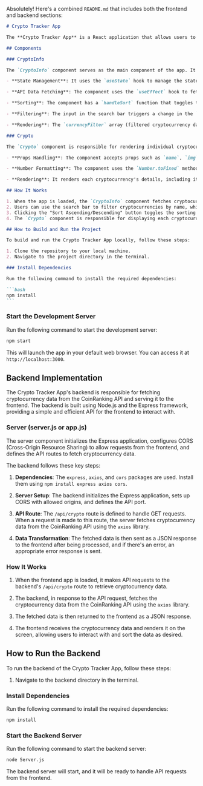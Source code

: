 Absolutely! Here's a combined `README.md` that includes both the frontend and backend sections:

````markdown
# Crypto Tracker App

The **Crypto Tracker App** is a React application that allows users to track and display information about various cryptocurrencies. This app retrieves cryptocurrency data from the CoinRanking API and provides features such as sorting by price, searching for specific cryptocurrencies, and displaying relevant details.

## Components

### CryptoInfo

The `CryptoInfo` component serves as the main component of the app. It fetches cryptocurrency data from the CoinRanking API, displays a search bar for filtering cryptocurrencies by name, and dynamically sorts and renders the cryptocurrency data. Key features and functionality include:

- **State Management**: It uses the `useState` hook to manage the state of `cryptocurrency`, `search`, and `ascending` (sorting order) variables.

- **API Data Fetching**: The component uses the `useEffect` hook to fetch initial cryptocurrency data from the API using the Axios library. It then sets the fetched data to the `cryptocurrency` state.

- **Sorting**: The component has a `handleSort` function that toggles the sorting order (`ascending`) and then calls the `sortCryptocurrency` function to re-sort the cryptocurrency data based on the new sorting order.

- **Filtering**: The input in the search bar triggers a change in the `search` state, which filters the `cryptocurrency` data based on the entered search query.

- **Rendering**: The `currencyFilter` array (filtered cryptocurrency data) is mapped to the `Crypto` component to display each cryptocurrency's details.

### Crypto

The `Crypto` component is responsible for rendering individual cryptocurrency information within the `CryptoInfo` component. It receives props such as `name`, `img`, `symbol`, `price`, `volume`, and `btc` from its parent component. Key features and functionality include:

- **Props Handling**: The component accepts props such as `name`, `img`, `symbol`, `price`, `volume`, and `btc`.

- **Number Formatting**: The component uses the `Number.toFixed` method to format `price`, `volume`, and `btc` values to have five decimal places.

- **Rendering**: It renders each cryptocurrency's details, including its name, icon image, symbol, price, trading volume, and price in Bitcoin (btc).

## How It Works

1. When the app is loaded, the `CryptoInfo` component fetches cryptocurrency data from the external API and displays it.
2. Users can use the search bar to filter cryptocurrencies by name, which triggers the `changeHandler` function to update the `search` state.
3. Clicking the "Sort Ascending/Descending" button toggles the sorting order (`ascending`) and re-sorts the cryptocurrency data.
4. The `Crypto` component is responsible for displaying each cryptocurrency's information in a visually organized manner.

## How to Build and Run the Project

To build and run the Crypto Tracker App locally, follow these steps:

1. Clone the repository to your local machine.
2. Navigate to the project directory in the terminal.

### Install Dependencies

Run the following command to install the required dependencies:

```bash
npm install
```
````

### Start the Development Server

Run the following command to start the development server:

```bash
npm start
```

This will launch the app in your default web browser. You can access it at `http://localhost:3000`.

## Backend Implementation

The Crypto Tracker App's backend is responsible for fetching cryptocurrency data from the CoinRanking API and serving it to the frontend. The backend is built using Node.js and the Express framework, providing a simple and efficient API for the frontend to interact with.

### Server (server.js or app.js)

The server component initializes the Express application, configures CORS (Cross-Origin Resource Sharing) to allow requests from the frontend, and defines the API routes to fetch cryptocurrency data.

The backend follows these key steps:

1. **Dependencies**: The `express`, `axios`, and `cors` packages are used. Install them using `npm install express axios cors`.

2. **Server Setup**: The backend initializes the Express application, sets up CORS with allowed origins, and defines the API port.

3. **API Route**: The `/api/crypto` route is defined to handle GET requests. When a request is made to this route, the server fetches cryptocurrency data from the CoinRanking API using the `axios` library.

4. **Data Transformation**: The fetched data is then sent as a JSON response to the frontend after being processed, and if there's an error, an appropriate error response is sent.

### How It Works

1. When the frontend app is loaded, it makes API requests to the backend's `/api/crypto` route to retrieve cryptocurrency data.

2. The backend, in response to the API request, fetches the cryptocurrency data from the CoinRanking API using the `axios` library.

3. The fetched data is then returned to the frontend as a JSON response.

4. The frontend receives the cryptocurrency data and renders it on the screen, allowing users to interact with and sort the data as desired.

## How to Run the Backend

To run the backend of the Crypto Tracker App, follow these steps:

1. Navigate to the backend directory in the terminal.

### Install Dependencies

Run the following command to install the required dependencies:

```bash
npm install
```

### Start the Backend Server

Run the following command to start the backend server:

```bash
node Server.js
```

The backend server will start, and it will be ready to handle API requests from the frontend.
